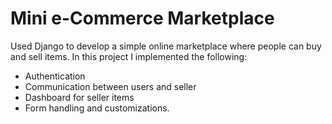 # Mini e-Commerce Marketplace

Used Django to develop a simple online marketplace where people can buy and sell items. In this project I implemented the following:
- Authentication
- Communication between users and seller
- Dashboard for seller items
- Form handling and customizations.

